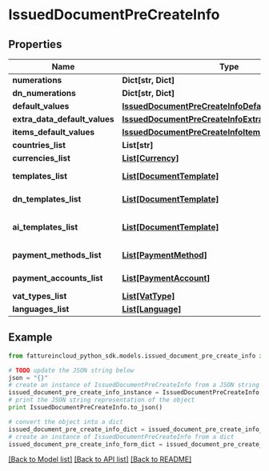 # IssuedDocumentPreCreateInfo


## Properties
Name | Type | Description | Notes
------------ | ------------- | ------------- | -------------
**numerations** | **Dict[str, Dict]** |  | [optional] 
**dn_numerations** | **Dict[str, Dict]** |  | [optional] 
**default_values** | [**IssuedDocumentPreCreateInfoDefaultValues**](IssuedDocumentPreCreateInfoDefaultValues.md) |  | [optional] 
**extra_data_default_values** | [**IssuedDocumentPreCreateInfoExtraDataDefaultValues**](IssuedDocumentPreCreateInfoExtraDataDefaultValues.md) |  | [optional] 
**items_default_values** | [**IssuedDocumentPreCreateInfoItemsDefaultValues**](IssuedDocumentPreCreateInfoItemsDefaultValues.md) |  | [optional] 
**countries_list** | **List[str]** | Countries list | [optional] 
**currencies_list** | [**List[Currency]**](Currency.md) | Currencies list | [optional] 
**templates_list** | [**List[DocumentTemplate]**](DocumentTemplate.md) | Document templates list | [optional] 
**dn_templates_list** | [**List[DocumentTemplate]**](DocumentTemplate.md) | Delivery note templates list | [optional] 
**ai_templates_list** | [**List[DocumentTemplate]**](DocumentTemplate.md) | Accompanying invoice templates list | [optional] 
**payment_methods_list** | [**List[PaymentMethod]**](PaymentMethod.md) | Payment methods list | [optional] 
**payment_accounts_list** | [**List[PaymentAccount]**](PaymentAccount.md) | Payment accounts list | [optional] 
**vat_types_list** | [**List[VatType]**](VatType.md) | Vat types list | [optional] 
**languages_list** | [**List[Language]**](Language.md) | Languages list | [optional] 

## Example

```python
from fattureincloud_python_sdk.models.issued_document_pre_create_info import IssuedDocumentPreCreateInfo

# TODO update the JSON string below
json = "{}"
# create an instance of IssuedDocumentPreCreateInfo from a JSON string
issued_document_pre_create_info_instance = IssuedDocumentPreCreateInfo.from_json(json)
# print the JSON string representation of the object
print IssuedDocumentPreCreateInfo.to_json()

# convert the object into a dict
issued_document_pre_create_info_dict = issued_document_pre_create_info_instance.to_dict()
# create an instance of IssuedDocumentPreCreateInfo from a dict
issued_document_pre_create_info_form_dict = issued_document_pre_create_info.from_dict(issued_document_pre_create_info_dict)
```
[[Back to Model list]](../README.md#documentation-for-models) [[Back to API list]](../README.md#documentation-for-api-endpoints) [[Back to README]](../README.md)


